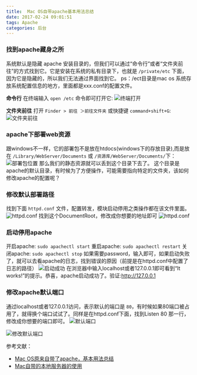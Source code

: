 ```yaml
---
title:  Mac OS自带apache基本用法总结
date: 2017-02-24 09:01:51
tags: Apache
categories: 后台
---
```


### 找到apache藏身之所
系统默认是隐藏 apache 安装目录的，但我们可以通过“命令行”或者“文件夹前往”的方式找到它。它是安装在系统的私有目录下，也就是 `/private/etc` 下面，因为它是隐藏的，所以我们无法通过界面找到它。
ps：/ect目录是mac os 系统存放系统配置信息的地方，里面都是xxx.conf的配置文件。

**命令行**
在终端输入 `open /etc` 命令即可打开它:
![终端打开](http://blogpic.at15cm.com/apache1.jpeg)

**文件夹前往**
打开 `Finder > 前往 ＞前往文件夹` 或快捷键 `command+shift+G`:
![文件夹前往](http://blogpic.at15cm.com/apache2.jpeg)

### apache下部署web资源
跟windows不一样，它的部署包不是放在htdocs(windows下的存放目录),而是放在 `/Library/WebServer/Documents` 或 `/资源库/WebServer/Documents/`下：
![部署包位置](http://blogpic.at15cm.com/apache3.jpeg)
那么我们的静态资源就可以丢到这个目录下去了。
这个目录是apache的默认目录，有时候为了方便操作，可能需要指向特定的文件夹，该如何修改apache的配置呢？

### 修改默认部署路径
找到下面 `httpd.conf` 文件，配置转发，模块启动停用之类操作都在该文件里面。
![httpd.conf](http://blogpic.at15cm.com/apache4.jpeg)
找到这个DocumentRoot，修改成你想要的地址即可 
![httpd.conf](http://blogpic.at15cm.com/apache5.jpeg)

### 启动停用apache
开启apache:  `sudo apachectl start`
重启apache:  `sudo apachectl restart`
关闭apache:  `sudo apachectl stop`
如果需要password，输入即可，如果启动失败了，就可以去看apache的日志，找到错误的原因（前提是在httpd.conf中配置了日志的路径）
![启动成功](http://blogpic.at15cm.com/apache6.jpeg)
在浏览器中输入localhost或者127.0.0.1即可看到“It works!”的提示。恭喜，apache启动成功了。验证:<http://127.0.0.1>

### 修改apache默认端口
通过localhost或者127.0.0.1访问，表示默认的端口是 `80`，有时候如果80端口被占用了，就得换个端口试试了。同样是在httpd.conf下面，找到Listen 80 那一行，修改成你想要的端口即可。
![默认端口](http://blogpic.at15cm.com/apache7.jpeg)

![修改默认端口](http://blogpic.at15cm.com/apache8.jpeg)


参考文献：
+ [Mac OS原来自带了apache，基本用法总结](http://blog.csdn.net/seafishyls/article/details/44546809)
+ [Mac自带的本地服务器的使用](http://www.jianshu.com/p/90d5fa728861)



